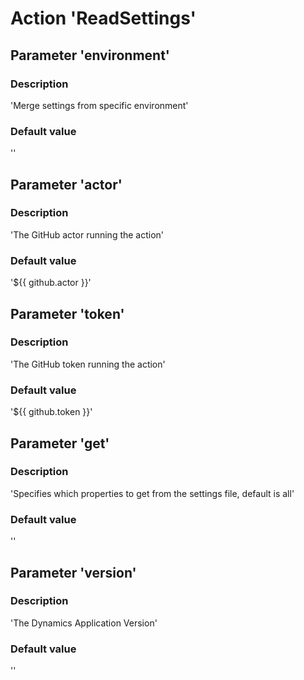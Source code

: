 # Action 'ReadSettings' 
## Parameter 'environment' 
### Description 
 'Merge settings from specific environment' 
### Default value 
 '' 

## Parameter 'actor' 
### Description 
 'The GitHub actor running the action' 
### Default value 
 '${{ github.actor }}' 

## Parameter 'token' 
### Description 
 'The GitHub token running the action' 
### Default value 
 '${{ github.token }}' 

## Parameter 'get' 
### Description 
 'Specifies which properties to get from the settings file, default is all' 
### Default value 
 '' 

## Parameter 'version' 
### Description 
 'The Dynamics Application Version' 
### Default value 
 '' 


